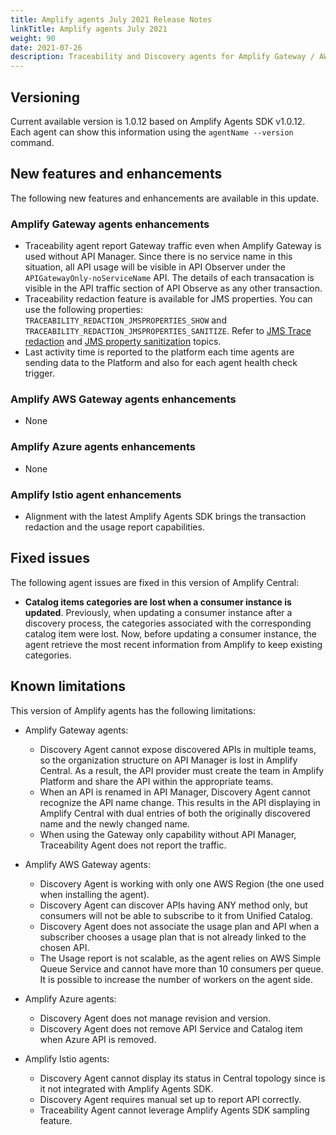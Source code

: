 ```yaml
---
title: Amplify agents July 2021 Release Notes
linkTitle: Amplify agents July 2021
weight: 90
date: 2021-07-26
description: Traceability and Discovery agents for Amplify Gateway / AWS / Azure / Istio provide better visibility into your multi-type gateway eco system. These agents collect data from the Gateway (API / traffic) and expose it in Amplify Central, providing you with a global vision of your eco system from a single interface.
---
```


## Versioning

Current available version is 1.0.12 based on Amplify Agents SDK v1.0.12.
Each agent can show this information using the `agentName --version` command.

## New features and enhancements

The following new features and enhancements are available in this update.

### Amplify Gateway agents enhancements

* Traceability agent report Gateway traffic even when Amplify Gateway is used without API Manager. Since there is no service name in this situation, all API usage will be visible in API Observer under the `APIGatewayOnly-noServiceName` API. The details of each transacation is visible in the API traffic section of API Observe as any other transaction.
* Traceability redaction feature is available for JMS properties. You can use the following properties: `TRACEABILITY_REDACTION_JMSPROPERTIES_SHOW` and `TRACEABILITY_REDACTION_JMSPROPERTIES_SANITIZE`. Refer to [JMS Trace redaction](/docs/central/connected_agent_common_reference/trace_redaction/#jms-properties-show-rules) and [JMS property sanitization](/docs/central/connected_agent_common_reference/trace_redaction/#jms-properties-value-sanitization-rules) topics.
* Last activity time is reported to the platform each time agents are sending data to the Platform and also for each agent health check trigger.

### Amplify AWS Gateway agents enhancements

* None

### Amplify Azure agents enhancements

* None

### Amplify Istio agent enhancements

* Alignment with the latest Amplify Agents SDK brings the transaction redaction and the usage report capabilities.

## Fixed issues

The following agent issues are fixed in this version of Amplify Central:

* **Catalog items categories are lost when a consumer instance is updated**. Previously, when updating a consumer instance after a discovery process, the categories associated with the corresponding catalog item were lost. Now, before updating a consumer instance, the agent retrieve the most recent information from Amplify to keep existing categories.

## Known limitations

This version of Amplify agents has the following limitations:

* Amplify Gateway agents:

    * Discovery Agent cannot expose discovered APIs in multiple teams, so the organization structure on API Manager is lost in Amplify Central. As a result, the API provider must create the team in Amplify Platform and share the API within the appropriate teams.
    * When an API is renamed in API Manager, Discovery Agent cannot recognize the API name change. This results in the API displaying in Amplify Central with dual entries of both the originally discovered name and the newly changed name.
    * When using the Gateway only capability without API Manager, Traceability Agent does not report the traffic.

* Amplify AWS Gateway agents:

    * Discovery Agent is working with only one AWS Region (the one used when installing the agent).
    * Discovery Agent can discover APIs having ANY method only, but consumers will not be able to subscribe to it from Unified Catalog.
    * Discovery Agent does not associate the usage plan and API when a subscriber chooses a usage plan that is not already linked to the chosen API.
    * The Usage report is not scalable, as the agent relies on AWS Simple Queue Service and cannot have more than 10 consumers per queue. It is possible to increase the number of workers on the agent side.

* Amplify Azure agents:

    * Discovery Agent does not manage revision and version.
    * Discovery Agent does not remove API Service and Catalog item when Azure API is removed.

* Amplify Istio agents:

    * Discovery Agent cannot display its status in Central topology since is it not integrated with Amplify Agents SDK.
    * Discovery Agent requires manual set up to report API correctly.
    * Traceability Agent cannot leverage Amplify Agents SDK sampling feature.
